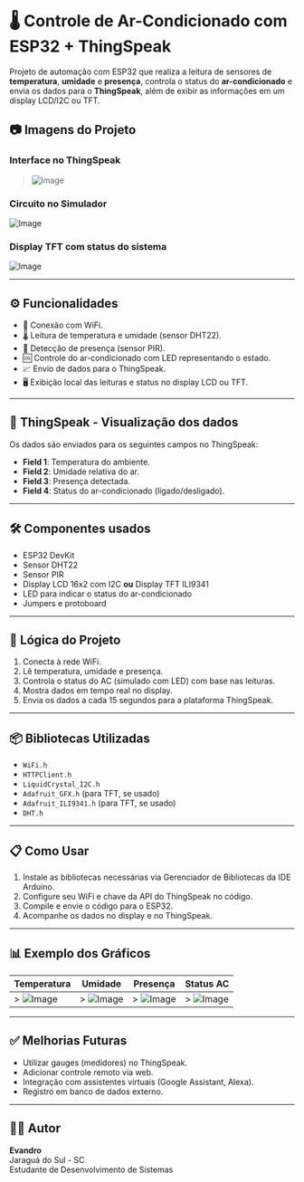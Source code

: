 # 🌡️ Controle de Ar-Condicionado com ESP32 + ThingSpeak

Projeto de automação com ESP32 que realiza a leitura de sensores de **temperatura**, **umidade** e **presença**, controla o status do **ar-condicionado** e envia os dados para o **ThingSpeak**, além de exibir as informações em um display LCD/I2C ou TFT.

## 📷 Imagens do Projeto

### Interface no ThingSpeak

> ![Image](https://github.com/user-attachments/assets/e4c093b6-a6bd-4d96-b505-a2e91e74f013)

### Circuito no Simulador

![Image](https://github.com/user-attachments/assets/1f89c99c-f418-444b-97fb-35c14871f981)

### Display TFT com status do sistema

![Image](https://github.com/user-attachments/assets/c8b7ceac-8a2e-4a15-b423-afc21710da95)

---

## ⚙️ Funcionalidades

- 📡 Conexão com WiFi.
- 🌡️ Leitura de temperatura e umidade (sensor DHT22).
- 🚶 Detecção de presença (sensor PIR).
- 🆒 Controle do ar-condicionado com LED representando o estado.
- 📈 Envio de dados para o ThingSpeak.
- 🖥️ Exibição local das leituras e status no display LCD ou TFT.

---

## 📶 ThingSpeak - Visualização dos dados

Os dados são enviados para os seguintes campos no ThingSpeak:

- **Field 1**: Temperatura do ambiente.
- **Field 2**: Umidade relativa do ar.
- **Field 3**: Presença detectada.
- **Field 4**: Status do ar-condicionado (ligado/desligado).

---

## 🛠️ Componentes usados

- ESP32 DevKit
- Sensor DHT22
- Sensor PIR
- Display LCD 16x2 com I2C **ou** Display TFT ILI9341
- LED para indicar o status do ar-condicionado
- Jumpers e protoboard

---

## 🧠 Lógica do Projeto

1. Conecta à rede WiFi.
2. Lê temperatura, umidade e presença.
3. Controla o status do AC (simulado com LED) com base nas leituras.
4. Mostra dados em tempo real no display.
5. Envia os dados a cada 15 segundos para a plataforma ThingSpeak.

---

## 📦 Bibliotecas Utilizadas

- `WiFi.h`  
- `HTTPClient.h`  
- `LiquidCrystal_I2C.h`  
- `Adafruit_GFX.h` (para TFT, se usado)  
- `Adafruit_ILI9341.h` (para TFT, se usado)  
- `DHT.h`

---

## 📋 Como Usar

1. Instale as bibliotecas necessárias via Gerenciador de Bibliotecas da IDE Arduino.
2. Configure seu WiFi e chave da API do ThingSpeak no código.
3. Compile e envie o código para o ESP32.
4. Acompanhe os dados no display e no ThingSpeak.

---

## 📊 Exemplo dos Gráficos

| Temperatura | Umidade | Presença | Status AC |
|-------------|---------|----------|-----------|
| > ![Image](https://github.com/user-attachments/assets/c4e3abd2-f32f-4f34-b19d-6797ed9b9cfc) | > ![Image](https://github.com/user-attachments/assets/3fea9865-0364-42e5-b35c-717d88572673) |> ![Image](https://github.com/user-attachments/assets/53779008-f356-4a4f-a84c-316af0e7874f) | > ![Image](https://github.com/user-attachments/assets/8192d13e-f4de-41ce-8409-2b9959e03d7c) |

---

## ✅ Melhorias Futuras

- Utilizar gauges (medidores) no ThingSpeak.
- Adicionar controle remoto via web.
- Integração com assistentes virtuais (Google Assistant, Alexa).
- Registro em banco de dados externo.

---

## 👨‍💻 Autor

**Evandro**  
Jaraguá do Sul - SC  
Estudante de Desenvolvimento de Sistemas  


